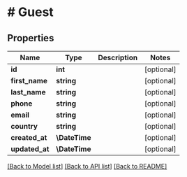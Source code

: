 # # Guest

## Properties

Name | Type | Description | Notes
------------ | ------------- | ------------- | -------------
**id** | **int** |  | [optional]
**first_name** | **string** |  | [optional]
**last_name** | **string** |  | [optional]
**phone** | **string** |  | [optional]
**email** | **string** |  | [optional]
**country** | **string** |  | [optional]
**created_at** | **\DateTime** |  | [optional]
**updated_at** | **\DateTime** |  | [optional]

[[Back to Model list]](../../README.md#models) [[Back to API list]](../../README.md#endpoints) [[Back to README]](../../README.md)
